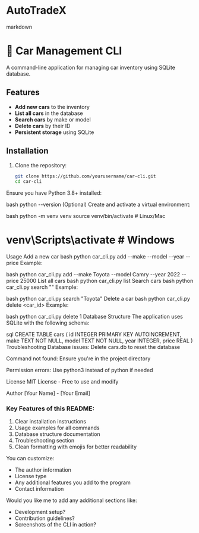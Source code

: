# AutoTradeX
markdown
# 🚗 Car Management CLI

A command-line application for managing car inventory using SQLite database.

## Features

- **Add new cars** to the inventory
- **List all cars** in the database
- **Search cars** by make or model
- **Delete cars** by their ID
- **Persistent storage** using SQLite

## Installation

1. Clone the repository:
   ```bash
   git clone https://github.com/yourusername/car-cli.git
   cd car-cli
Ensure you have Python 3.8+ installed:

bash
python --version
(Optional) Create and activate a virtual environment:

bash
python -m venv venv
source venv/bin/activate  # Linux/Mac
# venv\Scripts\activate  # Windows
Usage
Add a new car
bash
python car_cli.py add --make <make> --model <model> --year <year> --price <price>
Example:

bash
python car_cli.py add --make Toyota --model Camry --year 2022 --price 25000
List all cars
bash
python car_cli.py list
Search cars
bash
python car_cli.py search "<query>"
Example:

bash
python car_cli.py search "Toyota"
Delete a car
bash
python car_cli.py delete <car_id>
Example:

bash
python car_cli.py delete 1
Database Structure
The application uses SQLite with the following schema:

sql
CREATE TABLE cars (
    id INTEGER PRIMARY KEY AUTOINCREMENT,
    make TEXT NOT NULL,
    model TEXT NOT NULL,
    year INTEGER,
    price REAL
)
Troubleshooting
Database issues: Delete cars.db to reset the database

Command not found: Ensure you're in the project directory

Permission errors: Use python3 instead of python if needed

License
MIT License - Free to use and modify

Author
[Your Name] - [Your Email]


### Key Features of this README:
1. Clear installation instructions
2. Usage examples for all commands
3. Database structure documentation
4. Troubleshooting section
5. Clean formatting with emojis for better readability

You can customize:
- The author information
- License type
- Any additional features you add to the program
- Contact information

Would you like me to add any additional sections like:
- Development setup?
- Contribution guidelines?
- Screenshots of the CLI in action?
